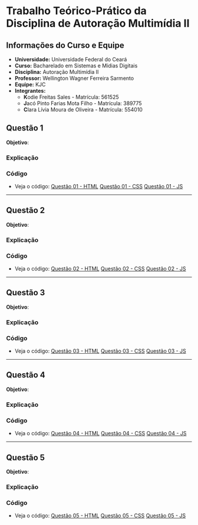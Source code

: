 # Trabalho Teórico-Prático da Disciplina de Autoração Multimídia II

## Informações do Curso e Equipe

- **Universidade:** Universidade Federal do Ceará
- **Curso:** Bacharelado em Sistemas e Mídias Digitais
- **Disciplina:** Autoração Multimídia II
- **Professor:** Wellington Wagner Ferreira Sarmento
- **Equipe:** KJC
- **Integrantes:**
  - **K**odie Freitas Sales - Matrícula: 561525
  - **J**acó Pinto Farias Mota Filho - Matrícula: 389775
  - **C**lara Lívia Moura de Oliveira - Matrícula: 554010

## Questão 1

**Objetivo**:

### Explicação

### Código

- Veja o código: [Questão 01 - HTML](./01/index.html)
  [Questão 01 - CSS](./01/visuimagens.css)
  [Questão 01 - JS](./01/visuimagens.js)

---

## Questão 2

**Objetivo**:

### Explicação

### Código

- Veja o código: [Questão 02 - HTML](./02/index.html)
  [Questão 02 - CSS](./02/visuimagens.css)
  [Questão 02 - JS](./02/visuimagens.js)

---

## Questão 3

**Objetivo**:

### Explicação

### Código

- Veja o código: [Questão 03 - HTML](./03/index.html)
  [Questão 03 - CSS](./03/visuimagens.css)
  [Questão 03 - JS](./03/visuimagens.js)

---

## Questão 4

**Objetivo**:

### Explicação

### Código

- Veja o código: [Questão 04 - HTML](./04/index.html)
  [Questão 04 - CSS](./04/visuimagens.css)
  [Questão 04 - JS](./04/visuimagens.js)

---

## Questão 5

**Objetivo**:

### Explicação

### Código

- Veja o código: [Questão 05 - HTML](./05/index.html)
  [Questão 05 - CSS](./05/visuimagens.css)
  [Questão 05 - JS](./05/visuimagens.js)